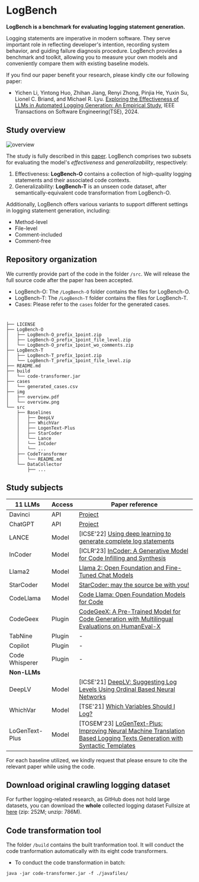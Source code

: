 # LogBench

**LogBench is a benchmark for evaluating logging statement generation.** 

Logging statements are imperative in modern software. They serve important role in reflecting developer's intention, recording system behavior, and guiding failure diagnosis procedure. LogBench provides a benchmark and toolkit, allowing you to measure your own models and conveniently compare them with existing baseline models.


If you find our paper benefit your research, please kindly cite our following paper:

+ Yichen Li, Yintong Huo, Zhihan Jiang, Renyi Zhong, Pinjia He, Yuxin Su, Lionel C. Briand, and Michael R. Lyu. [Exploring the Effectiveness of LLMs in Automated Logging Generation: An Empirical Study](https://arxiv.org/abs/2307.05950), IEEE Transactions on Software Engineering(TSE), 2024.

## Study overview
![overview](img/empirical_overview.png)

The study is fully described in this [paper](https://arxiv.org/abs/2307.05950). LogBench comprises two subsets for evaluating the model's *effectiveness* and *generalizability*, respectively:

1. Effectiveness: **LogBench-O** contains a collection of high-quality logging statements and their associated code contexts.
2. Generalizability: **LogBench-T** is an unseen code dataset, after semantically-equivalent code transformation from LogBench-O.

Additionally, LogBench offers various variants to support different settings in logging statement generation, including:

* Method-level 
* File-level 
* Comment-included
* Comment-free

## Repository organization 
We currently provide part of the code in the folder `/src`. We will release the full source code after the paper has been accepted.

* LogBench-O: The `/LogBench-O` folder contains the files for LogBench-O.
* LogBench-T: The `/LogBench-T` folder contains the files for LogBench-T.
* Cases: Please refer to the `cases` folder for the generated cases.

# 

```
├── LICENSE
├── LogBench-O
│   ├── LogBench-O_prefix_1point.zip
│   ├── LogBench-O_prefix_1point_file_level.zip
│   └── LogBench-O_prefix_1point_wo_comments.zip
├── LogBench-T
│   ├── LogBench-T_prefix_1point.zip
│   └── LogBench-T_prefix_1point_file_level.zip
├── README.md
├── build
│   └── code-transformer.jar
├── cases
│   └── generated_cases.csv
├── img
│   ├── overview.pdf
│   └── overview.png
└── src
    ├── Baselines
    │   ├── DeepLV
    │   ├── WhichVar
    │   ├── LogenText-Plus
    │   ├── StarCoder
    │   └── Lance
    │   └── InCoder
    │   └── ...
    ├── CodeTransformer
    │   └── README.md
    └── DataCollector
        ├── ...
```


## Study subjects
| 11 LLMs        | Access | Paper reference |
| ------------ | ------ | ---- |
| Davinci      | API    | [Project](https://platform.openai.com/docs/models) |
| ChatGPT      | API    | [Project](https://platform.openai.com/docs/models) |
| LANCE        | Model  | [ICSE'22] [Using deep learning to generate complete log statements](https://dl.acm.org/doi/abs/10.1145/3510003.3511561) |
| InCoder      | Model  | [ICLR'23] [InCoder: A Generative Model for Code Infilling and Synthesis](https://openreview.net/forum?id=hQwb-lbM6EL) |
| Llama2      | Model    | [Llama 2: Open Foundation and Fine-Tuned Chat Models](https://arxiv.org/abs/2307.09288) |
| StarCoder      | Model    | [StarCoder: may the source be with you!](https://arxiv.org/abs/2305.06161) |
| CodeLlama      | Model    | [Code Llama: Open Foundation Models for Code](https://arxiv.org/abs/2308.12950) |
| CodeGeex     | Plugin | [CodeGeeX: A Pre-Trained Model for Code Generation with Multilingual Evaluations on HumanEval-X](https://arxiv.org/abs/2303.17568) |
| TabNine      | Plugin | - |
| Copilot      | Plugin | - |
| Code Whisperer | Plugin | - |
| **Non-LLMs** | |
| DeepLV      | Model    | [ICSE'21] [DeepLV: Suggesting Log Levels Using Ordinal Based Neural Networks](https://ieeexplore.ieee.org/abstract/document/9402068) |
| WhichVar      | Model    | [TSE'21] [Which Variables Should I Log?](https://ieeexplore.ieee.org/document/8840982) |
| LoGenText-Plus        | Model  | [TOSEM'23] [LoGenText-Plus: Improving Neural Machine Translation Based Logging Texts Generation with Syntactic Templates](https://dl.acm.org/doi/10.1145/3624740) |

For each baseline utilized, we kindly request that please ensure to cite the relevant paper while using the code.



## Download original crawling logging dataset
For further logging-related research, as GitHub does not hold large datasets, you can download the **whole** collected logging dataset Fullsize at [here](https://drive.google.com/file/d/13EV-rIFEwVrLGnpNIcpF3u9NSOh_gCNM/view?usp=sharing)
(zip: 252M; unzip: 786M).


## Code transformation tool

The folder `/build` contains the built tranformation tool. It will conduct the code tranformation automatically with its eight code transformers.
- To conduct the code transformation in batch:
```
java -jar code-transformer.jar -f ./javafiles/
```
